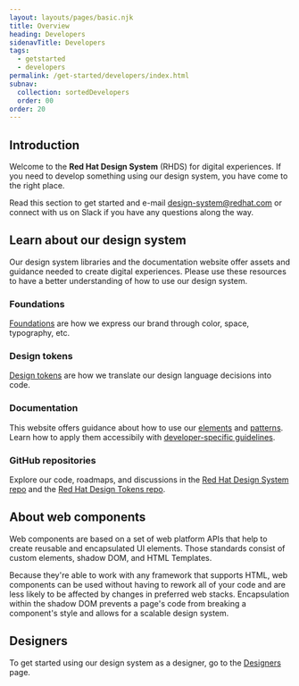 ```yaml
---
layout: layouts/pages/basic.njk
title: Overview
heading: Developers
sidenavTitle: Developers
tags:
  - getstarted
  - developers
permalink: /get-started/developers/index.html
subnav:
  collection: sortedDevelopers
  order: 00
order: 20
---
```



## Introduction

Welcome to the **Red Hat Design System** (RHDS) for digital experiences. If you need to develop something using our design system, you have come to the right place.

Read this section to get started and e-mail [design-system@redhat.com](mailto:design-system@redhat.com) or connect with us on Slack if you have any questions along the way.


## Learn about our design system

Our design system libraries and the documentation website offer assets and guidance needed to create digital experiences. Please use these resources to have a better understanding of how to use our design system.

<div class="grid sm-two-columns">
  <div>
    <h3>Foundations</h3>
    <p><a href="foundations">Foundations</a> are how we express our brand through color, space, typography, etc.</p>
  </div>
  <div>
    <h3>Design tokens</h3>
    <p><a href="tokens">Design tokens</a> are how we translate our design language decisions into code.</p>
  </div>
  <div>
    <h3>Documentation</h3>
    <p>This website offers guidance about how to use our <a href="elements">elements</a> and <a href="patterns">patterns</a>. Learn how to apply them accessibily with <a href="/accessibility/development/">developer-specific guidelines</a>.</p>
  </div>
  <div>
    <h3>GitHub repositories</h3>
    <p>Explore our code, roadmaps, and discussions in the <a href="https://github.com/RedHat-UX/red-hat-design-system">Red Hat Design System repo</a> and the <a href="https://github.com/RedHat-UX/red-hat-design-tokens">Red Hat Design Tokens repo</a>.</p>
  </div>
</div>


## About web components

Web components are based on a set of web platform APIs that help to create reusable and encapsulated UI elements. Those standards consist of custom elements, shadow DOM, and HTML Templates.

Because they're able to work with any framework that supports HTML, web components can be used without having to rework all of your code and are less likely to be affected by changes in preferred web stacks. Encapsulation within the shadow DOM prevents a page's code from breaking a component's style and allows for a scalable design system.

<uxdot-feedback>
  <h2>Designers</h2>
  <p>To get started using our design system as a designer, go to the <a href="get-started/designers">Designers</a> page.</p>
</uxdot-feedback>
